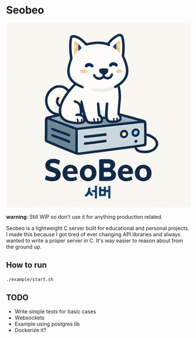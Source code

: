 # Seobeo 

![SeoBeo logo](./seobeo.png)

**warning**: Still WIP so don't use it for anything production related. 

Seobeo is a lightweight C server built for educational and personal projects. I made this because I got tired of ever changing API libraries and always wanted to write a proper server in C. It's way easier to reason about from the ground up.

## How to run 
```bash
./example/start.sh
```

## TODO

- Write simple tests for basic cases 
- Websockets
- Example using postgres lib
- Dockerize it?

